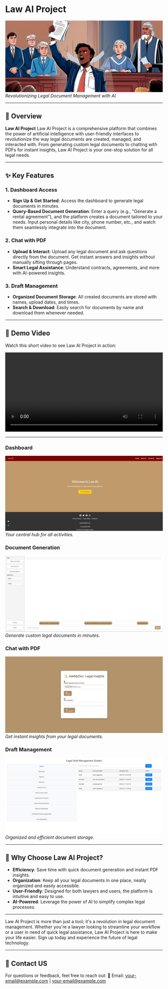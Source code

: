 # Law AI Project

![Law AI Banner](assets/13.png)  
*Revolutionizing Legal Document Management with AI*

---

## 🚀 **Overview**
**Law AI Project** Law AI Project is a comprehensive platform that combines the power of artificial intelligence with user-friendly interfaces to revolutionize the way legal documents are created, managed, and interacted with. From generating custom legal documents to chatting with PDFs for instant insights, Law AI Project is your one-stop solution for all legal needs.

---

## ✨ **Key Features**

### 1. **Dashboard Access**
- **Sign Up & Get Started**: Access the dashboard to generate legal documents in minutes.
- **Query-Based Document Generation**: Enter a query (e.g., "Generate a rental agreement"), and the platform creates a document tailored to your needs. Input personal details like city, phone number, etc., and watch them seamlessly integrate into the document.

### 2. **Chat with PDF**
- **Upload & Interact**: Upload any legal document and ask questions directly from the document. Get instant answers and insights without manually sifting through pages.
- **Smart Legal Assistance**: Understand contracts, agreements, and more with AI-powered insights.

### 3. **Draft Management**
- **Organized Document Storage**: All created documents are stored with names, upload dates, and times.
- **Search & Download**: Easily search for documents by name and download them whenever needed.

---

## 🎥 **Demo Video**
Watch this short video to see Law AI Project in action:

<video width="100%" controls>
  <source src="assets/video_1.mp4" type="video/mp4">
  Your browser does not support the video tag.
</video>

---




### Dashboard
![Dashboard](assets/homepage.jpg)  
*Your central hub for all activities.*

### Document Generation
![Document Generation](assets/dashboard.jpg)  
*Generate custom legal documents in minutes.*

### Chat with PDF
![Chat with PDF](assets/chatpdf.jpg)  
*Get instant insights from your legal documents.*

### Draft Management
![Draft Management](assets/draftManagement.jpg)  
*Organized and efficient document storage.*

---

## 🚀 **Why Choose Law AI Project?**
- **Efficiency**: Save time with quick document generation and instant PDF insights.
- **Organization**: Keep all your legal documents in one place, neatly organized and easily accessible.
- **User-Friendly**: Designed for both lawyers and users, the platform is intuitive and easy to use.
- **AI-Powered**: Leverage the power of AI to simplify complex legal processes.

---

Law AI Project is more than just a tool; it's a revolution in legal document management. Whether you're a lawyer looking to streamline your workflow or a user in need of quick legal assistance, Law AI Project is here to make your life easier. Sign up today and experience the future of legal technology.

---

 ## 📧 **Contact US**
For questions or feedback, feel free to reach out:
📧 Email: your-email@example.com | your-email@example.com 
